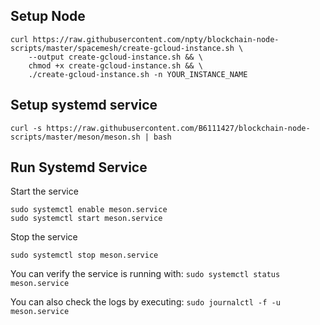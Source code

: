 ## Setup Node
```
curl https://raw.githubusercontent.com/npty/blockchain-node-scripts/master/spacemesh/create-gcloud-instance.sh \
    --output create-gcloud-instance.sh && \
    chmod +x create-gcloud-instance.sh && \
    ./create-gcloud-instance.sh -n YOUR_INSTANCE_NAME
```
## Setup systemd service

`curl -s https://raw.githubusercontent.com/B6111427/blockchain-node-scripts/master/meson/meson.sh | bash`
## Run Systemd Service

Start the service

```
sudo systemctl enable meson.service
sudo systemctl start meson.service
```

Stop the service

```
sudo systemctl stop meson.service
```

You can verify the service is running with:
`sudo systemctl status meson.service`

You can also check the logs by executing:
`sudo journalctl -f -u meson.service`
